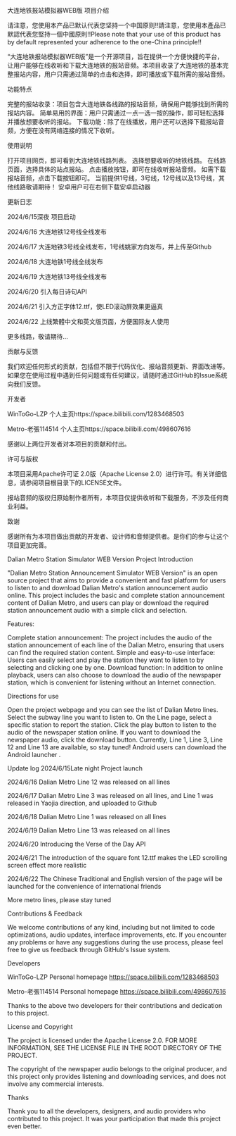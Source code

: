 大连地铁报站模拟器WEB版 项目介绍

请注意，您使用本产品已默认代表您坚持一个中国原则!!請注意，您使用本產品已默認代表您堅持一個中國原則!!Please note that your use of this product has by default represented your adherence to the one-China principle!!

“大连地铁报站模拟器WEB版”是一个开源项目，旨在提供一个方便快捷的平台，让用户能够在线收听和下载大连地铁的报站音频。本项目收录了大连地铁的基本完整报站内容，用户只需通过简单的点击和选择，即可播放或下载所需的报站音频。

功能特点

完整的报站收录：项目包含大连地铁各线路的报站音频，确保用户能够找到所需的报站内容。 简单易用的界面：用户只需通过一点一选一按的操作，即可轻松选择并播放想要收听的报站。 下载功能：除了在线播放，用户还可以选择下载报站音频，方便在没有网络连接的情况下收听。

使用说明

打开项目网页，即可看到大连地铁线路列表。 选择想要收听的地铁线路。 在线路页面，选择具体的站点报站。 点击播放按钮，即可在线收听报站音频。 如需下载报站音频，点击下载按钮即可。 当前提供1号线，3号线，12号线以及13号线，其他线路敬请期待！ 安卓用户可在右侧下载安卓启动器

更新日志

2024/6/15深夜 项目启动

2024/6/16 大连地铁12号线全线发布

2024/6/17 大连地铁3号线全线发布，1号线姚家方向发布，并上传至Github

2024/6/18 大连地铁1号线全线发布

2024/6/19 大连地铁13号线全线发布

2024/6/20 引入每日诗句API

2024/6/21 引入方正字体12.ttf，使LED滚动屏效果更逼真

2024/6/22 上线繁體中文和英文版页面，方便国际友人使用

更多线路，敬请期待…

贡献与反馈

我们欢迎任何形式的贡献，包括但不限于代码优化、报站音频更新、界面改进等。如果您在使用过程中遇到任何问题或有任何建议，请随时通过GitHub的Issue系统向我们反馈。

开发者

WinToGo-LZP 个人主页https://space.bilibili.com/1283468503

Metro-老張114514 个人主页https://space.bilibili.com/498607616

感谢以上两位开发者对本项目的贡献和付出。

许可与版权

本项目采用Apache许可证 2.0版（Apache License 2.0）进行许可。有关详细信息，请参阅项目根目录下的LICENSE文件。

报站音频的版权归原始制作者所有，本项目仅提供收听和下载服务，不涉及任何商业利益。

致谢

感谢所有为本项目做出贡献的开发者、设计师和音频提供者。是你们的参与让这个项目更加完善。

Dalian Metro Station Simulator WEB Version Project Introduction

"Dalian Metro Station Announcement Simulator WEB Version" is an open source project that aims to provide a convenient and fast platform for users to listen to and download Dalian Metro's station announcement audio online. This project includes the basic and complete station announcement content of Dalian Metro, and users can play or download the required station announcement audio with a simple click and selection.

Features:

Complete station announcement: The project includes the audio of the station announcement of each line of the Dalian Metro, ensuring that users can find the required station content. Simple and easy-to-use interface: Users can easily select and play the station they want to listen to by selecting and clicking one by one. Download function: In addition to online playback, users can also choose to download the audio of the newspaper station, which is convenient for listening without an Internet connection.

Directions for use

Open the project webpage and you can see the list of Dalian Metro lines. Select the subway line you want to listen to. On the Line page, select a specific station to report the station. Click the play button to listen to the audio of the newspaper station online. If you want to download the newspaper audio, click the download button. Currently, Line 1, Line 3, Line 12 and Line 13 are available, so stay tuned! Android users can download the Android launcher .

Update log 2024/6/15Late night Project launch

2024/6/16 Dalian Metro Line 12 was released on all lines

2024/6/17 Dalian Metro Line 3 was released on all lines, and Line 1 was released in Yaojia direction, and uploaded to Github

2024/6/18 Dalian Metro Line 1 was released on all lines

2024/6/19 Dalian Metro Line 13 was released on all lines

2024/6/20 Introducing the Verse of the Day API

2024/6/21 The introduction of the square font 12.ttf makes the LED scrolling screen effect more realistic

2024/6/22 The Chinese Traditional and English version of the page will be launched for the convenience of international friends

More metro lines, please stay tuned

Contributions & Feedback

We welcome contributions of any kind, including but not limited to code optimizations, audio updates, interface improvements, etc. If you encounter any problems or have any suggestions during the use process, please feel free to give us feedback through GitHub's Issue system.

Developers

WinToGo-LZP Personal homepage https://space.bilibili.com/1283468503

Metro-老張114514 Personal homepage https://space.bilibili.com/498607616

Thanks to the above two developers for their contributions and dedication to this project.

License and Copyright

The project is licensed under the Apache License 2.0. FOR MORE INFORMATION, SEE THE LICENSE FILE IN THE ROOT DIRECTORY OF THE PROJECT.

The copyright of the newspaper audio belongs to the original producer, and this project only provides listening and downloading services, and does not involve any commercial interests.

Thanks

Thank you to all the developers, designers, and audio providers who contributed to this project. It was your participation that made this project even better.
